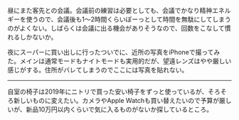昼にまた客先との会議。会議前の練習は必要としても、会議でかなり精神エネルギーを使うので、会議後も1〜2時間くらいぼーっとして時間を無駄にしてしまうのがよくない。しばらくは会議に出る機会がありそうなので、回数をこなして慣れるしかないか。

夜にスーパーに買い出しに行ったついでに、近所の写真をiPhoneで撮ってみた。メインは通常モードもナイトモードも実用的だが、望遠レンズはやや厳しい感じがする。住所がバレてしまうのでここには写真を貼れない。

---

自室の椅子は2019年にニトリで買った安い椅子をずっと使っているが、そろそろ新しいものに変えたい。カメラやApple Watchも買い替えたいので予算が厳しいが、新品10万円以内くらいで気に入るものがないか探しているところ。
